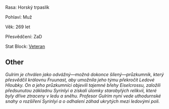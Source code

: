 Rasa: Horský trpaslík

Pohlaví: Muž

Věk: 269 let

Přesvědčení: ZaD

Stat Block: [Veteran](https://5e.tools/bestiary.html#veteran_mm)


## Other

*Gulrim je chválen jako odvážný—možná dokonce šílený—průzkumník, který přesvědčil královnu Fruunast, aby umožnila jeho týmu překročit Ledové Hloubky. On a jeho průzkumníci objevili tajemné břehy Eiselcrossu, založili předsunutou základnu Syrinlyi a získali úlomky starobylých relikvií, které byly dříve ztraceny v ledu a sněhu. Profesor Gulrim nyní vede uthodurnské snahy o rozšíření Syrinlyi a o odhalení záhad ukrytých mezi ledovými poli.*
